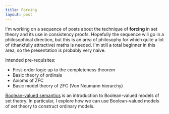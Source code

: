 ```yaml
---
title: Forcing
layout: post
---
```


I'm working on a sequence of posts about the technique of **forcing** in set theory and its use in consistency proofs. Hopefully the sequence will go in a philosophical direction, but this is an area of philosophy for which quite a lot of (thankfully attractive) maths is needed. I'm still a total beginner in this area, so the presentation is probably very naive.

Intended pre-requisites:
- First-order logic up to the completeness theorem
- Basic theory of ordinals
- Axioms of ZFC
- Basic model theory of ZFC (Von Neumann hierarchy)

[Boolean-valued semantics](https://hilbert-spaess.github.io/2020/05/16/Boolean-valued-semantics.html) is an introduction to Boolean-valued models of set theory. In particular, I explore how we can use Boolean-valued models of set theory to construct ordinary models.